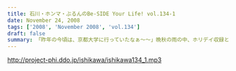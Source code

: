 ```yaml
---
title: 石川・ホンマ・ぶるんのBe-SIDE Your Life! vol.134-1
date: November 24, 2008
tags: ['2008', 'November 2008', 'vol.134']
draft: false
summary: 「昨年の今頃は、京都大学に行っていたなぁ〜〜」晩秋の雨の中、ホリデイ収録となったお三方。週末・・・ホンマさんごひいきの「モンテディオ山形」のJ１昇格への道はまだまだだったようですが・・・NAMAE
---
```


http://project-phi.ddo.jp/ishikawa/ishikawa134_1.mp3